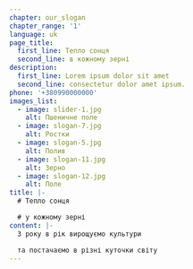 ```yaml
---
chapter: our_slogan
chapter_range: '1'
language: uk
page_title:
  first_line: Тепло сонця
  second_line: в кожному зерні
description:
  first_line: Lorem ipsum dolor sit amet
  second_line: consectetur dolor amet ipsum.
phone: '+380990000000'
images_list:
  - image: slider-1.jpg
    alt: Пшеничне поле
  - image: slogan-7.jpg
    alt: Ростки
  - image: slogan-5.jpg
    alt: Полив
  - image: slogan-11.jpg
    alt: Зерно
  - image: slogan-12.jpg
    alt: Поле
title: |-
  # Т﻿епло сонця

  # у﻿ кожному зерні
content: |-
  З﻿ року в рік вирощуємо культури

  т﻿а постачаємо в різні куточки світу
---
```

